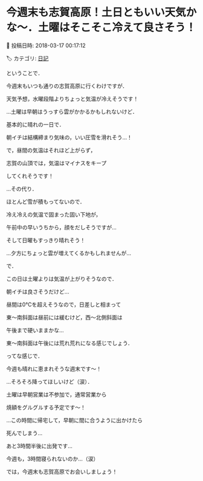 # 今週末も志賀高原！土日ともいい天気かな～．土曜はそこそこ冷えて良さそう！

📅 投稿日時: 2018-03-17 00:17:12

🏷️ カテゴリ: [日記](cc4b5682fb7b8b144980957a978653fb0.md)

ということで．


今週末もいつも通りの志賀高原に行くわけですが．





天気予想，水曜段階よりちょっと気温が冷えそうです！





…土曜は早朝はうっすら雲がかかるかもしれないけど．


基本的に晴れの一日で．


朝イチは結構締まり気味の，いい圧雪を滑れそう…！


で，昼間の気温はそれほど上がらず，


志賀の山頂では，気温はマイナスをキープ


してくれそうです！


…その代り．


ほとんど雪が積もってないので．


冷え冷えの気温で固まった固い下地が，


午前中の早いうちから，顔をだしそうですが…





そして日曜もすっきり晴れそう！


…夕方にちょっと雲が増えてくるかもしれませんが…


で．


この日は土曜よりは気温が上がりそうなので．


朝イチは良さそうだけど…


昼間は0℃を超えそうなので，日差しと相まって


東～南斜面は昼前には緩むけど，西～北側斜面は


午後まで硬いままかな…


東～南斜面は午後には荒れ荒れになる感じでしょう．





ってな感じで．


今週も晴れに恵まれそうな週末です～！


…そろそろ降ってほしいけど（涙）．





土曜は早朝営業は不参加で，通常営業から


焼額をグルグルする予定です～！


…この時間に帰宅して，早朝に間に合うように出かけたら


死んでしまう…





あと3時間半後に出発です…


今週も，3時間寝られないのか…（涙）


では，今週末も志賀高原でお会いしましょう！
